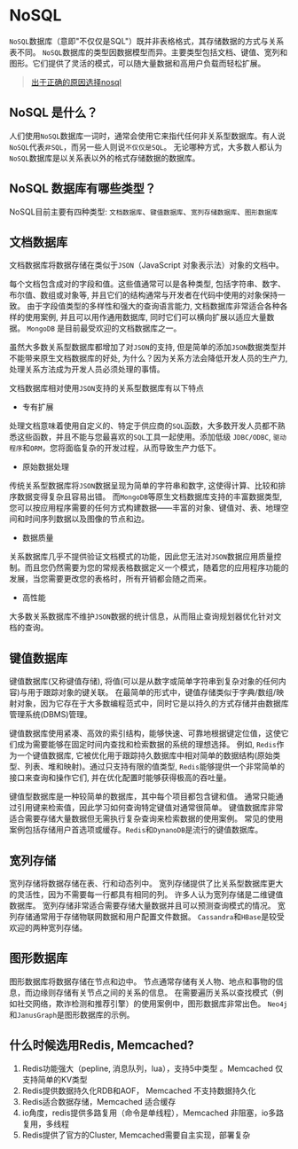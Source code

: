 # NoSQL

`NoSQL`数据库（意即"不仅仅是SQL"）既并非表格格式，其存储数据的方式与关系表不同。
`NoSQL`数据库的类型因数据模型而异。主要类型包括文档、键值、宽列和图形。它们提供了灵活的模式，可以随大量数据和高用户负载而轻松扩展。

> [出于正确的原因选择nosql](https://blog.fatalmind.com/2011/05/13/choosing-nosql-for-the-right-reason/index.html)

## NoSQL 是什么？

人们使用`NoSQL`数据库一词时，通常会使用它来指代任何非关系型数据库。有人说`NoSQL`代表`非SQL`，而另一些人则说`不仅仅是SQL`。
无论哪种方式，大多数人都认为`NoSQL`数据库是以关系表以外的格式存储数据的数据库。

## NoSQL 数据库有哪些类型？

NoSQL目前主要有四种类型: `文档数据库`、`键值数据库`、`宽列存储数据库`、`图形数据库`


## 文档数据库

文档数据库将数据存储在类似于`JSON`（JavaScript 对象表示法）对象的文档中。

每个文档包含成对的字段和值。这些值通常可以是各种类型, 包括字符串、数字、布尔值、数组或对象等, 并且它们的结构通常与开发者在代码中使用的对象保持一致。
由于字段值类型的多样性和强大的查询语言能力, 文档数据库非常适合各种各样的使用案例, 并且可以用作通用数据库, 同时它们可以横向扩展以适应大量数据。
`MongoDB` 是目前最受欢迎的文档数据库之一。

虽然大多数关系型数据库都增加了对`JSON`的支持, 但是简单的添加`JSON`数据类型并不能带来原生文档数据库的好处, 为什么？因为关系方法会降低开发人员的生产力, 处理关系方法成为开发人员必须处理的事情。

文档数据库相对使用`JSON`支持的关系型数据库有以下特点

- 专有扩展

处理文档意味着使用自定义的、特定于供应商的`SQL`函数，大多数开发人员都不熟悉这些函数，并且不能与您最喜欢的`SQL`工具一起使用。添加低级
`JDBC/ODBC`, `驱动程序`和`ORM`，您将面临复杂的开发过程，从而导致生产力低下。

- 原始数据处理

传统关系型数据库将`JSON`数据呈现为简单的字符串和数字, 这使得计算、比较和排序数据变得复杂且容易出错。
而`MongoDB`等原生文档数据库支持的丰富数据类型, 您可以按应用程序需要的任何方式构建数据——丰富的对象、键值对、表、地理空间和时间序列数据以及图像的节点和边。

- 数据质量

关系数据库几乎不提供验证文档模式的功能，因此您无法对`JSON`数据应用质量控制。而且您仍然需要为您的常规表格数据定义一个模式，随着您的应用程序功能的发展，当您需要更改您的表格时，所有开销都会随之而来。

- 高性能

大多数关系数据库不维护`JSON`数据的统计信息，从而阻止查询规划器优化针对文档的查询。

## 键值数据库

键值数据库(又称键值存储), 将值(可以是从数字或简单字符串到复杂对象的任何内容)与用于跟踪对象的键关联。
在最简单的形式中，键值存储类似于字典/数组/映射对象，因为它存在于大多数编程范式中，同时它是以持久的方式存储并由数据库管理系统(DBMS)管理。

键值数据库使用紧凑、高效的索引结构，能够快速、可靠地根据键定位值，这使它们成为需要能够在固定时间内查找和检索数据的系统的理想选择。
例如, `Redis`作为一个键值数据库, 它被优化用于跟踪持久数据库中相对简单的数据结构(原始类型、列表、堆和映射)。通过只支持有限的值类型, `Redis`能够提供一个非常简单的接口来查询和操作它们, 并在优化配置时能够获得极高的吞吐量。

键值型数据库是一种较简单的数据库，其中每个项目都包含键和值。
通常只能通过引用键来检索值，因此学习如何查询特定键值对通常很简单。
键值数据库非常适合需要存储大量数据但无需执行复杂查询来检索数据的使用案例。
常见的使用案例包括存储用户首选项或缓存。`Redis`和`DynanoDB`是流行的键值数据库。

## 宽列存储

宽列存储将数据存储在表、行和动态列中。
宽列存储提供了比关系型数据库更大的灵活性，因为不需要每一行都具有相同的列。
许多人认为宽列存储是二维键值数据库。
宽列存储非常适合需要存储大量数据并且可以预测查询模式的情况。
宽列存储通常用于存储物联网数据和用户配置文件数据。
`Cassandra`和`HBase`是较受欢迎的两种宽列存储。

## 图形数据库

图形数据库将数据存储在节点和边中。
节点通常存储有关人物、地点和事物的信息，而边缘则存储有关节点之间的关系的信息。
在需要遍历关系以查找模式（例如社交网络，欺诈检测和推荐引擎）的使用案例中，图形数据库非常出色。
`Neo4j`和`JanusGraph`是图形数据库的示例。


## 什么时候选用Redis, Memcached?

1. Redis功能强大（pepline, 消息队列，lua），支持5中类型 。Memcached 仅支持简单的KV类型
1. Redis提供数据持久化RDB和AOF， Memcached 不支持数据持久化
1. Redis适合数据存储，Memcached 适合缓存
1. io角度，redis提供多路复用（命令是单线程），Memcached 非阻塞，io多路复用，多线程
1. Redis提供了官方的Cluster, Memcached需要自主实现，部署复杂
